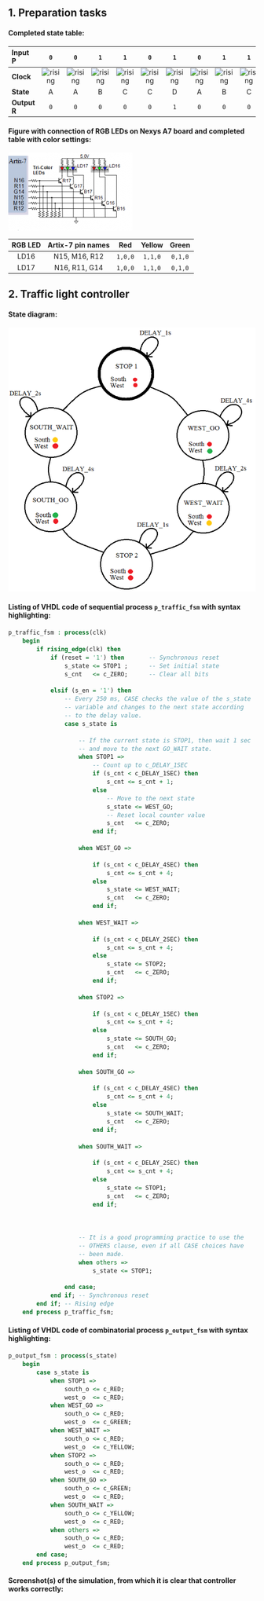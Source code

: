 ## 1. Preparation tasks

#### Completed state table:

| **Input P** | `0` | `0` | `1` | `1` | `0` | `1` | `0` | `1` | `1` | `1` | `1` | `0` | `0` | `1` | `1` | `1` |
| :-- | :-: | :-: | :-: | :-: | :-: | :-: | :-: | :-: | :-: | :-: | :-: | :-: | :-: | :-: | :-: | :-: |
| **Clock** | ![rising](https://github.com/tomas-fryza/Digital-electronics-1/blob/master/Labs/08-traffic_lights/Images/eq_uparrow.png) | ![rising](https://github.com/tomas-fryza/Digital-electronics-1/blob/master/Labs/08-traffic_lights/Images/eq_uparrow.png) | ![rising](https://github.com/tomas-fryza/Digital-electronics-1/blob/master/Labs/08-traffic_lights/Images/eq_uparrow.png) | ![rising](https://github.com/tomas-fryza/Digital-electronics-1/blob/master/Labs/08-traffic_lights/Images/eq_uparrow.png) | ![rising](https://github.com/tomas-fryza/Digital-electronics-1/blob/master/Labs/08-traffic_lights/Images/eq_uparrow.png) | ![rising](https://github.com/tomas-fryza/Digital-electronics-1/blob/master/Labs/08-traffic_lights/Images/eq_uparrow.png) | ![rising](https://github.com/tomas-fryza/Digital-electronics-1/blob/master/Labs/08-traffic_lights/Images/eq_uparrow.png) | ![rising](https://github.com/tomas-fryza/Digital-electronics-1/blob/master/Labs/08-traffic_lights/Images/eq_uparrow.png) | ![rising](https://github.com/tomas-fryza/Digital-electronics-1/blob/master/Labs/08-traffic_lights/Images/eq_uparrow.png) | ![rising](https://github.com/tomas-fryza/Digital-electronics-1/blob/master/Labs/08-traffic_lights/Images/eq_uparrow.png) | ![rising](https://github.com/tomas-fryza/Digital-electronics-1/blob/master/Labs/08-traffic_lights/Images/eq_uparrow.png) | ![rising](https://github.com/tomas-fryza/Digital-electronics-1/blob/master/Labs/08-traffic_lights/Images/eq_uparrow.png) | ![rising](https://github.com/tomas-fryza/Digital-electronics-1/blob/master/Labs/08-traffic_lights/Images/eq_uparrow.png) | ![rising](https://github.com/tomas-fryza/Digital-electronics-1/blob/master/Labs/08-traffic_lights/Images/eq_uparrow.png) | ![rising](https://github.com/tomas-fryza/Digital-electronics-1/blob/master/Labs/08-traffic_lights/Images/eq_uparrow.png) | ![rising](https://github.com/tomas-fryza/Digital-electronics-1/blob/master/Labs/08-traffic_lights/Images/eq_uparrow.png) |
| **State** | A | A | B | C | C | D | A | B | C | D | B | B | B | C | D | B |
| **Output R** | `0` | `0` | `0` | `0` | `0` | `1` | `0` | `0` | `0` | `1` | `0` | `0` | `0` | `0` | `1` | `0` |


#### Figure with connection of RGB LEDs on Nexys A7 board and completed table with color settings:

![pic](https://github.com/michalizn/Digital-electronics-1/blob/main/Labs/08-traffic_lights/Images/Capture.png)


| **RGB LED** | **Artix-7 pin names** | **Red** | **Yellow** | **Green** |
| :-: | :-: | :-: | :-: | :-: |
| LD16 | N15, M16, R12 | `1,0,0` | `1,1,0` | `0,1,0` |
| LD17 | N16, R11, G14 | `1,0,0` | `1,1,0` | `0,1,0` |


## 2. Traffic light controller

#### State diagram:

![pic](https://github.com/michalizn/Digital-electronics-1/blob/main/Labs/08-traffic_lights/Images/Untitled.png)

#### Listing of VHDL code of sequential process `p_traffic_fsm` with syntax highlighting:
```vhdl
p_traffic_fsm : process(clk)
    begin
        if rising_edge(clk) then
            if (reset = '1') then       -- Synchronous reset
                s_state <= STOP1 ;      -- Set initial state
                s_cnt   <= c_ZERO;      -- Clear all bits

            elsif (s_en = '1') then
                -- Every 250 ms, CASE checks the value of the s_state 
                -- variable and changes to the next state according 
                -- to the delay value.
                case s_state is

                    -- If the current state is STOP1, then wait 1 sec
                    -- and move to the next GO_WAIT state.
                    when STOP1 =>
                        -- Count up to c_DELAY_1SEC
                        if (s_cnt < c_DELAY_1SEC) then
                            s_cnt <= s_cnt + 1;
                        else
                            -- Move to the next state
                            s_state <= WEST_GO;
                            -- Reset local counter value
                            s_cnt   <= c_ZERO;
                        end if;

                    when WEST_GO =>
                        
                        if (s_cnt < c_DELAY_4SEC) then
                            s_cnt <= s_cnt + 4;
                        else
                            s_state <= WEST_WAIT;
                            s_cnt   <= c_ZERO;
                        end if;
                    
                    when WEST_WAIT =>
                        
                        if (s_cnt < c_DELAY_2SEC) then
                            s_cnt <= s_cnt + 4;
                        else
                            s_state <= STOP2;
                            s_cnt   <= c_ZERO;
                        end if;
                    
                    when STOP2 =>
                        
                        if (s_cnt < c_DELAY_1SEC) then
                            s_cnt <= s_cnt + 4;
                        else
                            s_state <= SOUTH_GO;
                            s_cnt   <= c_ZERO;
                        end if;
                    
                    when SOUTH_GO =>
                        
                        if (s_cnt < c_DELAY_4SEC) then
                            s_cnt <= s_cnt + 4;
                        else
                            s_state <= SOUTH_WAIT;
                            s_cnt   <= c_ZERO;
                        end if;
                    
                    when SOUTH_WAIT =>
                        
                        if (s_cnt < c_DELAY_2SEC) then
                            s_cnt <= s_cnt + 4;
                        else
                            s_state <= STOP1;
                            s_cnt   <= c_ZERO;
                        end if;



                    -- It is a good programming practice to use the 
                    -- OTHERS clause, even if all CASE choices have 
                    -- been made. 
                    when others =>
                        s_state <= STOP1;

                end case;
            end if; -- Synchronous reset
        end if; -- Rising edge
    end process p_traffic_fsm;
```
#### Listing of VHDL code of combinatorial process `p_output_fsm` with syntax highlighting:
```vhdl
p_output_fsm : process(s_state)
    begin
        case s_state is
            when STOP1 =>
                south_o <= c_RED;
                west_o  <= c_RED;
            when WEST_GO =>
                south_o <= c_RED;
                west_o  <= c_GREEN;
            when WEST_WAIT =>
                south_o <= c_RED;
                west_o  <= c_YELLOW;
            when STOP2 =>
                south_o <= c_RED;
                west_o  <= c_RED;
            when SOUTH_GO =>
                south_o <= c_GREEN;
                west_o  <= c_RED;
            when SOUTH_WAIT =>
                south_o <= c_YELLOW;
                west_o  <= c_RED;
            when others =>
                south_o <= c_RED;
                west_o  <= c_RED;
        end case;
    end process p_output_fsm;
```
#### Screenshot(s) of the simulation, from which it is clear that controller works correctly:

